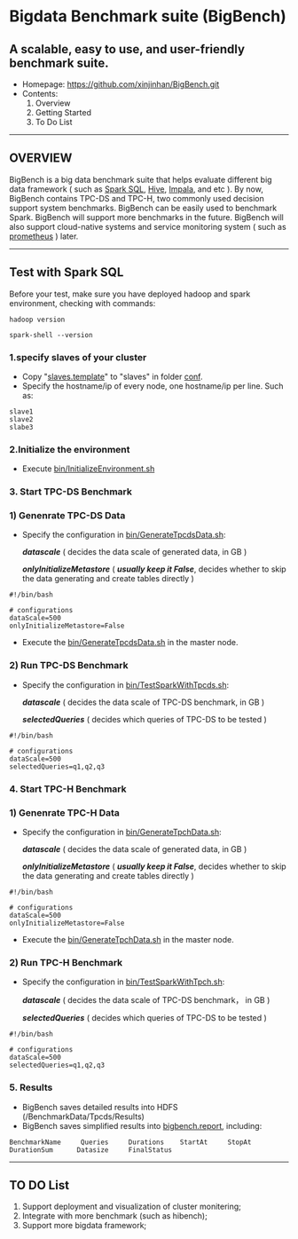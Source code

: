 # Bigdata Benchmark suite (BigBench)
## A scalable, easy to use, and user-friendly benchmark suite.
* Homepage: https://github.com/xinjinhan/BigBench.git
* Contents:
    1. Overview
    2. Getting Started
    3. To Do List
    
---
## OVERVIEW ##

BigBench is a big data benchmark suite that helps evaluate different big data framework ( such as [Spark SQL](https://github.com/apache/spark), [Hive](https://github.com/apache/hive), [Impala](https://github.com/apache/impala), and etc ). By now, BigBench contains TPC-DS and TPC-H, two commonly used decision support system benchmarks. BigBench can be easily used to benchmark Spark. BigBench will support more benchmarks in the future. BigBench will also support cloud-native systems and service monitoring system ( such as [prometheus](https://github.com/prometheus/prometheus) ) later.  

---
## Test with Spark SQL ##
Before your test, make sure you have deployed hadoop and spark environment, checking with commands:
```
hadoop version
```
```
spark-shell --version
```
### 1.specify slaves of your cluster
* Copy "[slaves.template](conf/slaves.template)" to "slaves" in folder [conf](conf).
* Specify the hostname/ip of every node, one hostname/ip per line. Such as:

```
slave1
slave2
slabe3
```

### 2.Initialize the environment
* Execute [bin/InitializeEnvironment.sh](bin/InitializeEnvironment.sh)
### 3. Start TPC-DS Benchmark
### 1) Genenrate TPC-DS Data
* Specify the configuration in [bin/GenerateTpcdsData.sh](bin/GenerateTpcdsData.sh):
  
  ***datascale*** ( decides the data scale of generated data, in GB )
  
  ***onlyInitializeMetastore*** ( ***usually keep it False***, decides whether to skip the data generating and create tables directly )
```
#!/bin/bash

# configurations
dataScale=500
onlyInitializeMetastore=False
```

* Execute the [bin/GenerateTpcdsData.sh](bin/GenerateTpcdsData.sh) in the master node.
### 2) Run TPC-DS Benchmark
* Specify the configuration in [bin/TestSparkWithTpcds.sh](bin/TestSparkWithTpcds.sh):
  
  ***datascale*** ( decides the data scale of TPC-DS benchmark, in GB )
  
  ***selectedQueries*** ( decides which queries of TPC-DS to be tested )
```
#!/bin/bash

# configurations
dataScale=500
selectedQueries=q1,q2,q3

```

### 4. Start TPC-H Benchmark
### 1) Genenrate TPC-H Data
* Specify the configuration in [bin/GenerateTpchData.sh](bin/GenerateTpcdsData.sh):

  ***datascale*** ( decides the data scale of generated data, in GB )

  ***onlyInitializeMetastore*** ( ***usually keep it False***, decides whether to skip the data generating and create tables directly )
```
#!/bin/bash

# configurations
dataScale=500
onlyInitializeMetastore=False
```

* Execute the [bin/GenerateTpchData.sh](bin/GenerateTpcdsData.sh) in the master node.
### 2) Run TPC-H Benchmark
* Specify the configuration in [bin/TestSparkWithTpch.sh](bin/TestSparkWithTpch.sh):
  
  ***datascale*** ( decides the data scale of TPC-DS benchmark， in GB )

  ***selectedQueries*** ( decides which queries of TPC-DS to be tested )
```
#!/bin/bash

# configurations
dataScale=500
selectedQueries=q1,q2,q3

```

### 5. Results
* BigBench saves detailed results into HDFS (/BenchmarkData/Tpcds/Results)
* BigBench saves simplified results into [bigbench.report](/reports/bigbench.report), including:
```
BenchmarkName     Queries     Durations    StartAt     StopAt    DurationSum      Datasize     FinalStatus
```
---
## TO DO List ##
1. Support deployment and visualization of cluster monitering;
2. Integrate with more benchmark (such as hibench);
3. Support more bigdata framework;
